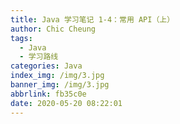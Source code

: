 ```yaml
---
title: Java 学习笔记 1-4：常用 API（上）
author: Chic Cheung
tags:
  - Java
  - 学习路线
categories: Java
index_img: /img/3.jpg
banner_img: /img/3.jpg
abbrlink: fb35c0e
date: 2020-05-20 08:22:01
---
```


